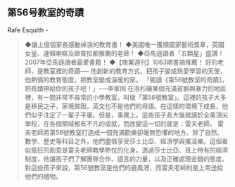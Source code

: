 ## 第56号教室的奇蹟

Rafe Esquith  -  

> ◆讓上億個家長感動掉淚的教育書！ ◆美國唯一獲頒國家藝術獎章，英國女皇、達賴喇嘛及歐普拉都推薦的老師！ ◆亞馬遜讀者「五顆星」盛讚！2007年亞馬遜讀者最愛書籍！ ◆【商業週刊】1063期書摘推薦！ 好的老師，是教室裡的奇蹟── 他創新的教育方式，把孩子變成熱愛學習的天使， 他熱情的教育態度，把教室變成溫暖的家。 「閱讀《第56號教室的奇蹟》，把奇蹟帶給你的孩子吧！」──李家同 在洛杉磯某個充滿貧窮與暴力的地區裡，有一間非常不尋常的小學教室，叫做「第56號教室」。這裡的孩子大多是移民之子，家境貧困，英文也不是他們的母語。在這樣的環境下成長，他們似乎注定了一輩子平庸。但是，事實上，這些孩子長大後就讀於全美頂尖學校，在各個領域都有不凡的成就，而改變這一切的就是：雷夫老師。 雷夫老師將第56號教室打造成一個充滿歡樂卻毫無恐懼的地方。除了自然、數學、歷史等科目之外，他們盡情享受莎士比亞、經濟學與搖滾樂。這個看似瘋狂的創意是雷夫老師教學熱忱的化身。透過莎士比亞、班上特有的經濟制度，他讓孩子們了解團隊合作、語言的力量，以及正確處理金錢的態度。對這些孩子來說，第56號教室是他們的避風港，而雷夫老師則是上帝送給他們的禮物。
